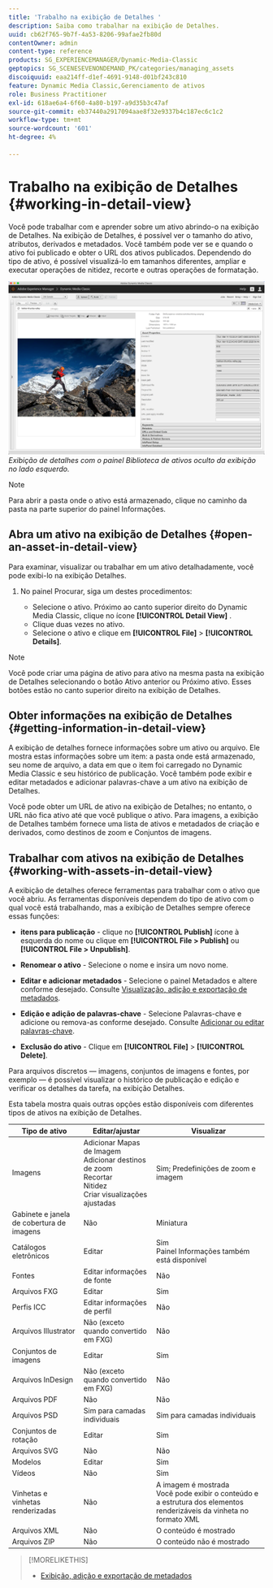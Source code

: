 ```yaml
---
title: 'Trabalho na exibição de Detalhes '
description: Saiba como trabalhar na exibição de Detalhes.
uuid: cb62f765-9b7f-4a53-8206-99afae2fb80d
contentOwner: admin
content-type: reference
products: SG_EXPERIENCEMANAGER/Dynamic-Media-Classic
geptopics: SG_SCENESEVENONDEMAND_PK/categories/managing_assets
discoiquuid: eaa214ff-d1ef-4691-9148-d01bf243c810
feature: Dynamic Media Classic,Gerenciamento de ativos
role: Business Practitioner
exl-id: 618ae6a4-6f60-4a80-b197-a9d35b3c47af
source-git-commit: eb37440a2917094aae8f32e9337b4c187ec6c1c2
workflow-type: tm+mt
source-wordcount: '601'
ht-degree: 4%

---
```


# Trabalho na exibição de Detalhes {#working-in-detail-view}

Você pode trabalhar com e aprender sobre um ativo abrindo-o na exibição de Detalhes. Na exibição de Detalhes, é possível ver o tamanho do ativo, atributos, derivados e metadados. Você também pode ver se e quando o ativo foi publicado e obter o URL dos ativos publicados. Dependendo do tipo de ativo, é possível visualizá-lo em tamanhos diferentes, ampliar e executar operações de nitidez, recorte e outras operações de formatação.

<!-- 

Comment Type: remark
Last Modified By: Rick Brough (rbrough@adobe.com)
Last Modified Date: 2018-06-14T13:52:46.623-0400

<p>as_detail_view_popup.png found in Downloads on local in folder "scene7-images"</p>

 -->

![Exibição de detalhes ](/help/assets/image_0.img.png)
*Exibição de detalhes com o painel Biblioteca de ativos oculto da exibição no lado esquerdo.*

>[!NOTE]
>
>Para abrir a pasta onde o ativo está armazenado, clique no caminho da pasta na parte superior do painel Informações.

## Abra um ativo na exibição de Detalhes {#open-an-asset-in-detail-view}

Para examinar, visualizar ou trabalhar em um ativo detalhadamente, você pode exibi-lo na exibição Detalhes.

1. No painel Procurar, siga um destes procedimentos:

   * Selecione o ativo. Próximo ao canto superior direito do Dynamic Media Classic, clique no ícone **[!UICONTROL Detail View]** .
   * Clique duas vezes no ativo.
   * Selecione o ativo e clique em **[!UICONTROL File]** > **[!UICONTROL Details]**.

>[!NOTE]
>
>Você pode criar uma página de ativo para ativo na mesma pasta na exibição de Detalhes selecionando o botão Ativo anterior ou Próximo ativo. Esses botões estão no canto superior direito na exibição de Detalhes.

## Obter informações na exibição de Detalhes {#getting-information-in-detail-view}

A exibição de detalhes fornece informações sobre um ativo ou arquivo. Ele mostra estas informações sobre um item: a pasta onde está armazenado, seu nome de arquivo, a data em que o item foi carregado no Dynamic Media Classic e seu histórico de publicação. Você também pode exibir e editar metadados e adicionar palavras-chave a um ativo na exibição de Detalhes.

Você pode obter um URL de ativo na exibição de Detalhes; no entanto, o URL não fica ativo até que você publique o ativo. Para imagens, a exibição de Detalhes também fornece uma lista de ativos e metadados de criação e derivados, como destinos de zoom e Conjuntos de imagens.

## Trabalhar com ativos na exibição de Detalhes {#working-with-assets-in-detail-view}

A exibição de detalhes oferece ferramentas para trabalhar com o ativo que você abriu. As ferramentas disponíveis dependem do tipo de ativo com o qual você está trabalhando, mas a exibição de Detalhes sempre oferece essas funções:

* **itens para publicação**  - clique no  **[!UICONTROL Publish]** ícone à esquerda do nome ou clique em  **[!UICONTROL File > Publish]** ou  **[!UICONTROL File > Unpublish]**.

* **Renomear o ativo**  - Selecione o nome e insira um novo nome.

* **Editar e adicionar metadados**  - Selecione o painel Metadados e altere conforme desejado. Consulte [Visualização, adição e exportação de metadados](/help/viewing-adding-exporting-metadata.md).

* **Edição e adição de palavras-chave**  - Selecione Palavras-chave e adicione ou remova-as conforme desejado. Consulte [Adicionar ou editar palavras-chave](/help/viewing-adding-exporting-metadata.md).

* **Exclusão do ativo**  - Clique em  **[!UICONTROL File]** >  **[!UICONTROL Delete]**.

Para arquivos discretos — imagens, conjuntos de imagens e fontes, por exemplo — é possível visualizar o histórico de publicação e edição e verificar os detalhes da tarefa, na exibição Detalhes.

Esta tabela mostra quais outras opções estão disponíveis com diferentes tipos de ativos na exibição de Detalhes.

| Tipo de ativo | Editar/ajustar | Visualizar |
|--- |--- |--- |
| Imagens | Adicionar Mapas de Imagem<br>Adicionar destinos de zoom<br>Recortar<br>Nitidez<br>Criar visualizações ajustadas | Sim; Predefinições de zoom e imagem |
| Gabinete e janela de cobertura de imagens | Não | Miniatura |
| Catálogos eletrônicos | Editar | Sim<br>Painel Informações também está disponível |
| Fontes | Editar informações de fonte | Não |
| Arquivos FXG | Editar | Sim |
| Perfis ICC | Editar informações de perfil | Não |
| Arquivos Illustrator | Não (exceto quando convertido em FXG) | Não |
| Conjuntos de imagens | Editar | Sim |
| Arquivos InDesign | Não (exceto quando convertido em FXG) | Não |
| Arquivos PDF | Não | Não |
| Arquivos PSD | Sim para camadas individuais | Sim para camadas individuais |
| Conjuntos de rotação | Editar | Sim |
| Arquivos SVG | Não | Não |
| Modelos | Editar | Sim |
| Vídeos | Não | Sim |
| Vinhetas e vinhetas renderizadas | Não | A imagem é mostrada<br>Você pode exibir o conteúdo e a estrutura dos elementos renderizáveis da vinheta no formato XML |
| Arquivos XML | Não | O conteúdo é mostrado |
| Arquivos ZIP | Não | O conteúdo não é mostrado |

>[!MORELIKETHIS]
>
>* [Exibição, adição e exportação de metadados](viewing-adding-exporting-metadata.md#viewing_adding_and_exporting_metadata)

